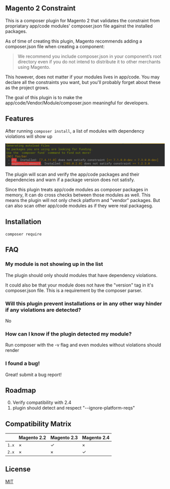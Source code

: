 ## Magento 2 Constraint

This is a composer plugin for Magento 2 that validates the constraint from propriatary app/code modules' composer.json file against the installed packages.

As of time of creating this plugin, Magento recommends adding a composer.json file when creating a component:

> We recommend you include composer.json in your component’s root directory even if you do not intend to distribute it to other merchants using Magento.

This however, does not matter if your modules lives in app/code. You may declare all the constraints you want, but you'll probably forget about these as the project grows.

The goal of this plugin is to make the app/code/Vendor/Module/composer.json meaningful for developers.

## Features

After running `composer install`, a list of modules with dependency violations will show up

![Platform requirement violations](./docs/violation.png)

The plugin will scan and verify the app/code packages and their dependencies and warn if a package version does not satisfy.

Since this plugin treats app/code modules as composer packages in memory, It can do cross checks between those modules as well.
This means the plugin will not only check platform and "vendor" packages. But can also scan other app/code modules as if they were real packagesg.

## Installation

`composer require ` 

## FAQ

### My module is not showing up in the list

The plugin should only should modules that have dependency violations.

It could also be that your module does not have the "version" tag in it's composer.json file. This is a requirement by the composer parser.

### Will this plugin prevent installations or in any other way hinder if any violations are detected?

No

### How can I know if the plugin detected my module?

Run composer with the -v flag and even modules without violations should render 

### I found a bug!

Great! submit a bug report!

## Roadmap

0. Verify compatibility with 2.4
1. plugin should detect and respect "--ignore-platform-reqs"

## Compatibility Matrix

|       | Magento 2.2 | Magento 2.3 | Magento 2.4 |
|-------|-------------|-------------|-------------|
| `1.x` |      ×      |      ✓      |      ×      |
| `2.x` |      ×      |      ×      |      ✓      |

## License

[MIT](https://choosealicense.com/licenses/mit/)
